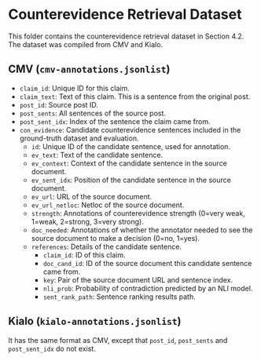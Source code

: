 # Counterevidence Retrieval Dataset
This folder contains the counterevidence retrieval dataset in Section 4.2. The dataset was compiled from CMV and Kialo. 

## CMV (`cmv-annotations.jsonlist`)
- `claim_id`: Unique ID for this claim.
- `claim_text`: Text of this claim. This is a sentence from the original post.
- `post_id`: Source post ID.
- `post_sents`: All sentences of the source post.
- `post_sent_idx`: Index of the sentence the claim came from.
- `con_evidence`: Candidate counterevidence sentences included in the ground-truth dataset and evaluation.
   - `id`: Unique ID of the candidate sentence, used for annotation.
   - `ev_text`: Text of the candidate sentence.
   - `ev_context`: Context of the candidate sentence in the source document.
   - `ev_sent_idx`: Position of the candidate sentence in the source document.
   - `ev_url`: URL of the source document.
   - `ev_url_netloc`: Netloc of the source document.
   - `strength`: Annotations of counterevidence strength (0=very weak, 1=weak, 2=strong, 3=very strong).
   - `doc_needed`: Annotations of whether the annotator needed to see the source document to make a decision (0=no, 1=yes).
   - `references`: Details of the candidate sentence.
      - `claim_id`: ID of this claim.
      - `doc_cand_id`: ID of the source document this candidate sentence came from.
      - `key`: Pair of the source document URL and sentence index.
      - `nli_prob`: Probability of contradiction predicted by an NLI model.
      - `sent_rank_path`: Sentence ranking results path.


## Kialo (`kialo-annotations.jsonlist`)
It has the same format as CMV, except that `post_id`, `post_sents` and `post_sent_idx` do not exist.

